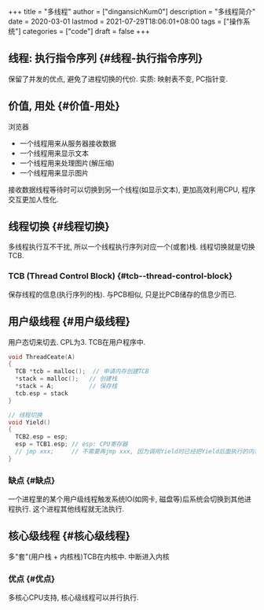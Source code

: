 +++
title = "多线程"
author = ["dingansichKum0"]
description = "多线程简介"
date = 2020-03-01
lastmod = 2021-07-29T18:06:01+08:00
tags = ["操作系统"]
categories = ["code"]
draft = false
+++

## 线程: 执行指令序列 {#线程-执行指令序列}

保留了并发的优点, 避免了进程切换的代价.
实质: 映射表不变, PC指针变.


## 价值, 用处 {#价值-用处}

浏览器

-   一个线程用来从服务器接收数据
-   一个线程用来显示文本
-   一个线程用来处理图片(解压缩)
-   一个线程用来显示图片

接收数据线程等待时可以切换到另一个线程(如显示文本), 更加高效利用CPU, 程序交互更加人性化.


## 线程切换 {#线程切换}

多线程执行互不干扰, 所以一个线程执行序列对应一个(或套)栈.
线程切换就是切换TCB.


### TCB (Thread Control Block) {#tcb--thread-control-block}

保存线程的信息(执行序列的栈).
与PCB相似, 只是比PCB储存的信息少而已.


## 用户级线程 {#用户级线程}

用户态切来切去. CPL为3.
TCB在用户程序中.

```c
void ThreadCeate(A)
{
  TCB *tcb = malloc();  // 申请内存创建TCB
  *stack = malloc();   // 创建栈
  *stack = A;          // 保存栈
  tcb.esp = stack
}

// 线程切换
void Yield()
{
  TCB2.esp = esp;
  esp = TCB1.esp; // esp: CPU寄存器
  // jmp xxx;     // 不需要再jmp xxx, 因为调用Yield时已经把Yield后面执行的内容压栈.
}
```


### 缺点 {#缺点}

一个进程里的某个用户级线程触发系统IO(如网卡, 磁盘等)后系统会切换到其他进程执行.
这个进程其他线程就无法执行.


## 核心级线程 {#核心级线程}

多"套"(用户栈 + 内核栈)TCB在内核中.
中断进入内核


### 优点 {#优点}

多核心CPU支持, 核心级线程可以并行执行.
